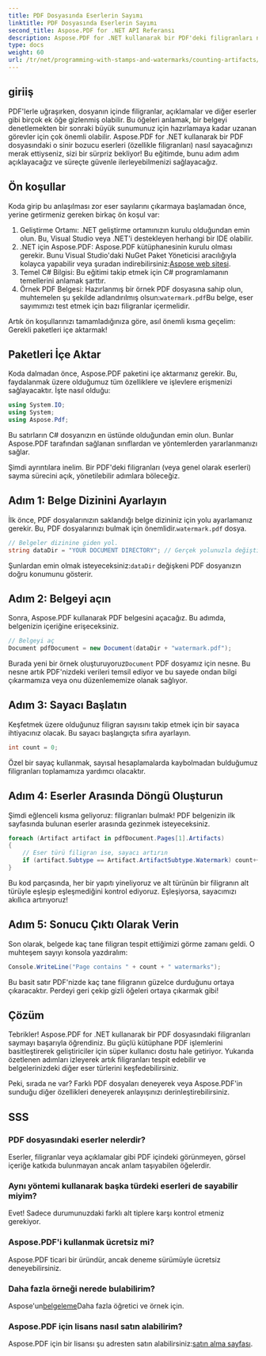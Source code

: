```yaml
---
title: PDF Dosyasında Eserlerin Sayımı
linktitle: PDF Dosyasında Eserlerin Sayımı
second_title: Aspose.PDF for .NET API Referansı
description: Aspose.PDF for .NET kullanarak bir PDF'deki filigranları nasıl sayacağınızı öğrenin. Herhangi bir ön deneyim gerektirmeyen yeni başlayanlar için adım adım kılavuz.
type: docs
weight: 60
url: /tr/net/programming-with-stamps-and-watermarks/counting-artifacts/
---
```

## giriiş

PDF'lerle uğraşırken, dosyanın içinde filigranlar, açıklamalar ve diğer eserler gibi birçok ek öğe gizlenmiş olabilir. Bu öğeleri anlamak, bir belgeyi denetlemekten bir sonraki büyük sunumunuz için hazırlamaya kadar uzanan görevler için çok önemli olabilir. Aspose.PDF for .NET kullanarak bir PDF dosyasındaki o sinir bozucu eserleri (özellikle filigranları) nasıl sayacağınızı merak ettiyseniz, sizi bir sürpriz bekliyor! Bu eğitimde, bunu adım adım açıklayacağız ve süreçte güvenle ilerleyebilmenizi sağlayacağız. 

## Ön koşullar

Koda girip bu anlaşılması zor eser sayılarını çıkarmaya başlamadan önce, yerine getirmeniz gereken birkaç ön koşul var:

1. Geliştirme Ortamı: .NET geliştirme ortamınızın kurulu olduğundan emin olun. Bu, Visual Studio veya .NET'i destekleyen herhangi bir IDE olabilir.
2. .NET için Aspose.PDF: Aspose.PDF kütüphanesinin kurulu olması gerekir. Bunu Visual Studio'daki NuGet Paket Yöneticisi aracılığıyla kolayca yapabilir veya şuradan indirebilirsiniz:[Aspose web sitesi](https://releases.aspose.com/pdf/net/).
3. Temel C# Bilgisi: Bu eğitimi takip etmek için C# programlamanın temellerini anlamak şarttır.
4.  Örnek PDF Belgesi: Hazırlanmış bir örnek PDF dosyasına sahip olun, muhtemelen şu şekilde adlandırılmış olsun:`watermark.pdf`Bu belge, eser sayımımızı test etmek için bazı filigranlar içermelidir.

Artık ön koşullarınızı tamamladığınıza göre, asıl önemli kısma geçelim: Gerekli paketleri içe aktarmak!

## Paketleri İçe Aktar

Koda dalmadan önce, Aspose.PDF paketini içe aktarmanız gerekir. Bu, faydalanmak üzere olduğumuz tüm özelliklere ve işlevlere erişmenizi sağlayacaktır. İşte nasıl olduğu:

```csharp
using System.IO;
using System;
using Aspose.Pdf;
```

Bu satırların C# dosyanızın en üstünde olduğundan emin olun. Bunlar Aspose.PDF tarafından sağlanan sınıflardan ve yöntemlerden yararlanmanızı sağlar. 

Şimdi ayrıntılara inelim. Bir PDF'deki filigranları (veya genel olarak eserleri) sayma sürecini açık, yönetilebilir adımlara böleceğiz.

## Adım 1: Belge Dizinini Ayarlayın

 İlk önce, PDF dosyalarınızın saklandığı belge dizininiz için yolu ayarlamanız gerekir. Bu, PDF dosyalarınızı bulmak için önemlidir.`watermark.pdf` dosya.

```csharp
// Belgeler dizinine giden yol.
string dataDir = "YOUR DOCUMENT DIRECTORY"; // Gerçek yolunuzla değiştirin
```

 Şunlardan emin olmak isteyeceksiniz:`dataDir` değişkeni PDF dosyanızın doğru konumunu gösterir. 

## Adım 2: Belgeyi açın

Sonra, Aspose.PDF kullanarak PDF belgesini açacağız. Bu adımda, belgenizin içeriğine erişeceksiniz.

```csharp
// Belgeyi aç
Document pdfDocument = new Document(dataDir + "watermark.pdf");
```

 Burada yeni bir örnek oluşturuyoruz`Document` PDF dosyamız için nesne. Bu nesne artık PDF'nizdeki verileri temsil ediyor ve bu sayede ondan bilgi çıkarmamıza veya onu düzenlememize olanak sağlıyor.

## Adım 3: Sayacı Başlatın

Keşfetmek üzere olduğunuz filigran sayısını takip etmek için bir sayaca ihtiyacınız olacak. Bu sayacı başlangıçta sıfıra ayarlayın.

```csharp
int count = 0;
```

Özel bir sayaç kullanmak, sayısal hesaplamalarda kaybolmadan bulduğumuz filigranları toplamamıza yardımcı olacaktır.

## Adım 4: Eserler Arasında Döngü Oluşturun

Şimdi eğlenceli kısma geliyoruz: filigranları bulmak! PDF belgenizin ilk sayfasında bulunan eserler arasında gezinmek isteyeceksiniz.

```csharp
foreach (Artifact artifact in pdfDocument.Pages[1].Artifacts)
{
    // Eser türü filigran ise, sayacı artırın
    if (artifact.Subtype == Artifact.ArtifactSubtype.Watermark) count++;
}
```

Bu kod parçasında, her bir yapıtı yineliyoruz ve alt türünün bir filigranın alt türüyle eşleşip eşleşmediğini kontrol ediyoruz. Eşleşiyorsa, sayacımızı akıllıca artırıyoruz!

## Adım 5: Sonucu Çıktı Olarak Verin

Son olarak, belgede kaç tane filigran tespit ettiğimizi görme zamanı geldi. O muhteşem sayıyı konsola yazdıralım:

```csharp
Console.WriteLine("Page contains " + count + " watermarks");
```

Bu basit satır PDF'nizde kaç tane filigranın güzelce durduğunu ortaya çıkaracaktır. Perdeyi geri çekip gizli öğeleri ortaya çıkarmak gibi!

## Çözüm 

Tebrikler! Aspose.PDF for .NET kullanarak bir PDF dosyasındaki filigranları saymayı başarıyla öğrendiniz. Bu güçlü kütüphane PDF işlemlerini basitleştirerek geliştiriciler için süper kullanıcı dostu hale getiriyor. Yukarıda özetlenen adımları izleyerek artık filigranları tespit edebilir ve belgelerinizdeki diğer eser türlerini keşfedebilirsiniz.

Peki, sırada ne var? Farklı PDF dosyaları deneyerek veya Aspose.PDF'in sunduğu diğer özellikleri deneyerek anlayışınızı derinleştirebilirsiniz. 

## SSS

### PDF dosyasındaki eserler nelerdir?  
Eserler, filigranlar veya açıklamalar gibi PDF içindeki görünmeyen, görsel içeriğe katkıda bulunmayan ancak anlam taşıyabilen öğelerdir.

### Aynı yöntemi kullanarak başka türdeki eserleri de sayabilir miyim?  
Evet! Sadece durumunuzdaki farklı alt tiplere karşı kontrol etmeniz gerekiyor.

### Aspose.PDF'i kullanmak ücretsiz mi?  
Aspose.PDF ticari bir üründür, ancak deneme sürümüyle ücretsiz deneyebilirsiniz. 

### Daha fazla örneği nerede bulabilirim?  
 Aspose'un[belgeleme](https://reference.aspose.com/pdf/net/)Daha fazla öğretici ve örnek için.

### Aspose.PDF için lisans nasıl satın alabilirim?  
 Aspose.PDF için bir lisansı şu adresten satın alabilirsiniz:[satın alma sayfası](https://purchase.aspose.com/buy).